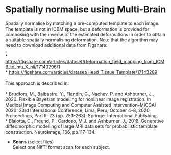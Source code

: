 # Spatially normalise using Multi-Brain  
Spatially normalise by matching a pre-computed template to each image. The template is not in ICBM space, but a deformation is provided for composing with the inverse of the estimated deformations in order to obtain a suitable spatially normalising deformation. Note that the algorithm may need to download additional data from Figshare:   
.   
    * https://figshare.com/articles/dataset/Deformation_field_mapping_from_ICMB_to_mu_X_nii/17143796/1   
    * https://figshare.com/articles/dataset/Head_Tissue_Template/17143289   
.   
This approach is described in:   
.   
    * Brudfors, M., Balbastre, Y., Flandin, G., Nachev, P. and Ashburner, J., 2020. Flexible Bayesian modelling for nonlinear image registration. In Medical Image Computing and Computer Assisted Intervention–MICCAI 2020: 23rd International Conference, Lima, Peru, October 4–8, 2020, Proceedings, Part III 23 (pp. 253-263). Springer International Publishing.   
    * Blaiotta, C., Freund, P., Cardoso, M.J. and Ashburner, J., 2018. Generative diffeomorphic modelling of large MRI data sets for probabilistic template construction. NeuroImage, 166, pp.117-134.   

* **Scans** (select files)  
Select one NIfTI format scan for each subject.   
